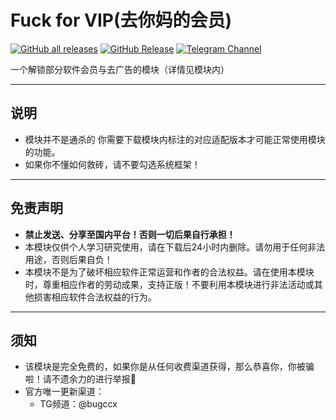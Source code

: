 # Fuck for VIP(去你妈的会员)

<a href="https://github.com/Xposed-Modules-Repo/com.bug.hookvip/releases"><img alt="GitHub all releases" src="https://img.shields.io/github/downloads/Xposed-Modules-Repo/com.bug.hookvip/total?label=Downloads"></a>
[![GitHub Release](https://img.shields.io/github/v/release/Xposed-Modules-Repo/com.bug.hookvip)](https://github.com/Xposed-Modules-Repo/com.bug.hookvip/releases)
<a href="https://t.me/bugccx"><img alt="Telegram Channel" src="https://img.shields.io/badge/Telegram-频道-blue.svg?logo=telegram"></a>  

一个解锁部分软件会员与去广告的模块（详情见模块内）

----

## 说明
+ 模块并不是通杀的 你需要下载模块内标注的对应适配版本才可能正常使用模块的功能。
+ 如果你不懂如何救砖，请不要勾选系统框架！

----

## 免责声明
+ **禁止发送、分享至国内平台！否则一切后果自行承担！**
+ 本模块仅供个人学习研究使用，请在下载后24小时内删除。请勿用于任何非法用途，否则后果自负！
+ 本模块不是为了破坏相应软件正常运营和作者的合法权益。请在使用本模块时，尊重相应作者的劳动成果，支持正版！不要利用本模块进行非法活动或其他损害相应软件合法权益的行为。

----

## 须知
+ 该模块是完全免费的，如果你是从任何收费渠道获得，那么恭喜你，你被骗啦！请不遗余力的进行举报🔆
+ 官方唯一更新渠道：
   - TG频道：@bugccx
